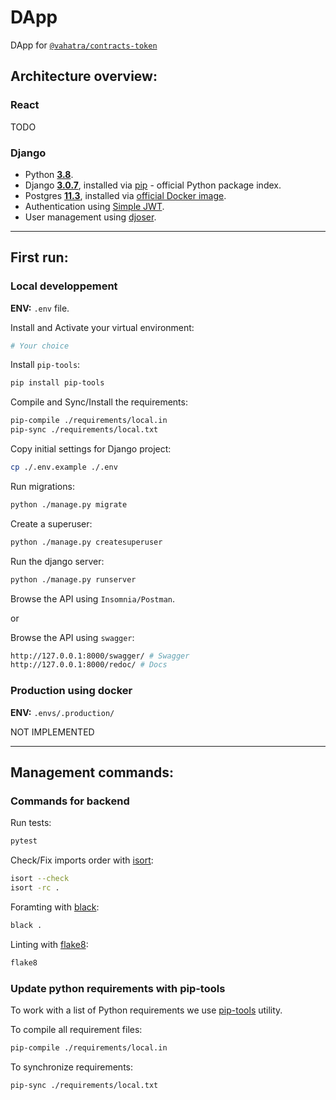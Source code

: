 # DApp

DApp for [`@vahatra/contracts-token`](/contracts/token)

## Architecture overview:

### React

TODO

### Django

- Python **[3.8](https://docs.python.org/)**.
- Django **[3.0.7](https://docs.djangoproject.com/)**, installed via [pip](https://pypi.python.org/pypi) - official Python package index.
- Postgres **[11.3](https://www.postgresql.org/)**, installed via [official Docker image](https://hub.docker.com/_/postgres).
- Authentication using [Simple JWT](https://django-rest-framework-simplejwt.readthedocs.io/en/latest/index.html).
- User management using [djoser](https://djoser.readthedocs.io/en/latest/index.html).

---

## First run:

### **Local developpement**

**ENV:** `.env` file.

Install and Activate your virtual environment:

```bash
# Your choice
```

Install `pip-tools`:

```bash
pip install pip-tools
```

Compile and Sync/Install the requirements:

```bash
pip-compile ./requirements/local.in
pip-sync ./requirements/local.txt
```

Copy initial settings for Django project:

```bash
cp ./.env.example ./.env
```

Run migrations:

```bash
python ./manage.py migrate
```

Create a superuser:

```bash
python ./manage.py createsuperuser
```

Run the django server:

```bash
python ./manage.py runserver
```

Browse the API using `Insomnia/Postman`.

or

Browse the API using `swagger`:

```bash
http://127.0.0.1:8000/swagger/ # Swagger
http://127.0.0.1:8000/redoc/ # Docs
```

### **Production using docker**

**ENV:** `.envs/.production/`

NOT IMPLEMENTED

---

## Management commands:

### **Commands for backend**

Run tests:

```bash
pytest
```

Check/Fix imports order with [isort](https://isort.readthedocs.io/en/latest/):

```bash
isort --check
isort -rc .
```

Foramting with [black](https://github.com/ambv/black):

```bash
black .
```

Linting with [flake8](https://github.com/PyCQA/flake8):

```bash
flake8
```

### **Update python requirements with pip-tools**

To work with a list of Python requirements we use [pip-tools](https://github.com/jazzband/pip-tools) utility.

To compile all requirement files:

```bash
pip-compile ./requirements/local.in
```

To synchronize requirements:

```bash
pip-sync ./requirements/local.txt
```
